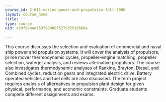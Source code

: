 ```yaml
---
course_id: 2-611-marine-power-and-propulsion-fall-2006
layout: course_home
title: ''
type: course
uid: eb0f9e4ae753f889005527932916660a

---
```

This course discusses the selection and evaluation of commercial and naval ship power and propulsion systems. It will cover the analysis of propulsors, prime mover thermodynamic cycles, propeller-engine matching, propeller selection, waterjet analysis, and reviews alternative propulsors. The course also investigates thermodynamic analyses of Rankine, Brayton, Diesel, and Combined cycles, reduction gears and integrated electric drive. Battery operated vehicles and fuel cells are also discussed. The term project requires analysis of alternatives in propulsion plant design for given physical, performance, and economic constraints. Graduate students complete different assignments and exams.
